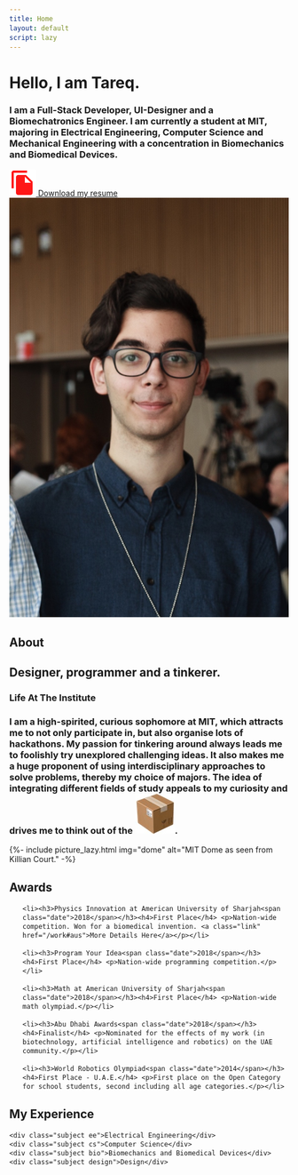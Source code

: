 ```yaml
---
title: Home
layout: default
script: lazy
---
```


<div class="layout">

  <h1 class="huge dark"><span class="pop">Hello,</span> I am Tareq.</h1>

  <h3 class="huge title dark slideInFromLeft">I am a Full-Stack Developer, UI-Designer and a Biomechatronics Engineer. I am currently a student at MIT, majoring in Electrical Engineering, Computer Science and Mechanical Engineering with a concentration in Biomechanics and Biomedical Devices.</h3>

  <div class="right_align">
    <a target="\_blank" href="/resources/resume.pdf" class="tight"><span class="highlight_on_hover white"><img src="/resources/images/file.svg"> Download my resume</span></a>
  </div>

</div>

<img data-src="/resources/images/portrait.jpg" class="portrait lazy lazy-phone" alt="Picture of Tareq El Dandachi" style="display: none;">

<noscript>
  <img src="/resources/images/portrait.jpg" class="portrait lazy" alt="Picture of Tareq El Dandachi">
</noscript>

<div class="layout">

  <h2 class="pretitle">About</h2>
  <h2 class="huge title">
    Designer, programmer and a tinkerer.
  </h2>

  <div class="separator"></div>

  <h3 class="pretitle">Life At The Institute</h3>
  <h3 class="huge photo_paragraph">
    I am a high-spirited, curious sophomore at MIT, which attracts me to not only participate in, but also organise lots of hackathons. My passion for tinkering around always leads me to foolishly try unexplored challenging ideas. It also makes me a huge proponent of using interdisciplinary approaches to solve problems, thereby my choice of majors. The idea of integrating different fields of study appeals to my curiosity and drives me to think out of the <img src="/resources/images/package.jpg" class="emoji">.
  </h3>

  {%- include picture_lazy.html img="dome" alt="MIT Dome as seen from Killian Court." -%}

  <div class="separator"></div>

  <h2 class="pretitle">Awards</h2>

  <ul>

    <li><h3>Physics Innovation at American University of Sharjah<span class="date">2018</span></h3><h4>First Place</h4> <p>Nation-wide competition. Won for a biomedical invention. <a class="link" href="/work#aus">More Details Here</a></p></li>

    <li><h3>Program Your Idea<span class="date">2018</span></h3><h4>First Place</h4> <p>Nation-wide programming competition.</p></li>

    <li><h3>Math at American University of Sharjah<span class="date">2018</span></h3><h4>First Place</h4> <p>Nation-wide math olympiad.</p></li>

    <li><h3>Abu Dhabi Awards<span class="date">2018</span></h3><h4>Finalist</h4> <p>Nominated for the effects of my work (in biotechnology, artificial intelligence and robotics) on the UAE community.</p></li>

    <li><h3>World Robotics Olympiad<span class="date">2014</span></h3><h4>First Place - U.A.E.</h4> <p>First place on the Open Category for school students, second including all age categories.</p></li>

  </ul>

  <div class="separator"></div>

  <h2 class="pretitle">My Experience</h2>

  <div class="experience_grid">

    <div class="subject ee">Electrical Engineering</div>
    <div class="subject cs">Computer Science</div>
    <div class="subject bio">Biomechanics and Biomedical Devices</div>
    <div class="subject design">Design</div>

  </div>

</div>
